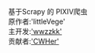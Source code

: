 基于Scrapy 的 PIXIV爬虫<br>
原作者:'littleVege'<br>
主开发:['wwzzkk'](https://github.com/wwzzkk)<br>
贡献者:['CWHer'](https://github.com/CWHer)<br>